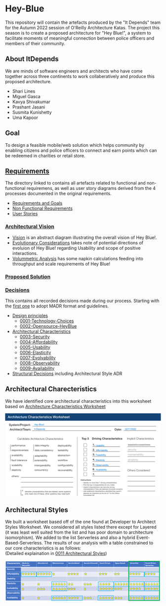 # Hey-Blue

This repository will contain the artefacts produced by the "It Depends" team for the Autumn 2022 session of O'Reilly Architecture Katas. The project this season is to create a proposed architecture for "Hey Blue!", a system to facilitate moments of meaningful connection between police officers and members of their community.

## About ItDepends
We are minds of software engineers and architects who have come together across three continents to work collaberatively and produce this proposed architecture.

- Shari Lines
- Miguel Gasca
- Kavya Shivakumar
- Prashant Jasani
- Susmita Kunishetty
- Uma Kapoor

## Goal
To design a feasible mobile/web solution which helps community by enabling citizens and police officers to connect and earn points which can be redeemed in charities or retail store. 

## [Requirements](Requirements)

The directory linked to contains all artefacts related to functional and non-functional requiremens, as well as user story diagrams derived from the 4 processes documented in the original requirements.

- [Requirements and Goals](Requirements/Requirements_And_Goals.md)
- [Non Functional Requirements](Requirements/Non_Functional_Requirements.md)
- [User Stories](Requirements/UserStories)

### [Architectural Vision](Vision%20and%20Context)

- [Vision](Vision%20and%20Context/context%20and%20vision.jpg) is an abstract diagram illustrating the overall vision of Hey Blue!.
- [Evolutionary Considerations](Vision%20and%20Context/Evolutionary%20Considerations.md) takes note of potential directions of evoluion of Hey Blue! regarding Usability and scope of positive interactions.
- [Volummetric Analysis](Vision%20and%20Context/Volumetric.md) has some napkin calculations feeding into throughput and scale requirements of Hey Blue!

### [Proposed Solution](Solution/README.md)

### [Decisions](docs/decisions/README.md)

This contains all recorded decisions made during our process. Starting with the [first one](./docs/decisions/0000-use-markdown-any-decision-records.md) to adopt MADR format and guidelines.

- [Design principles](docs/decisions/principles/)
   - [0001-Technology-Choices](docs/decisions/principles/0001-technology-choices.md)
   - [0002-Opensource-HeyBlue](docs/decisions/principles/0002-opensource-heyblue.md)
- [Architectural Characteristics](docs/decisions/characteristics/)
   - [0003-Security](docs/decisions/characteristics/0003-security.md)
   - [0004-Affordability](docs/decisions/characteristics/0004-affordability.md)
   - [0005-Usability](docs/decisions/characteristics/0005-usability.md)
   - [0006-Elasticity](docs/decisions/characteristics/0006-elasticity.md)
   - [0007-Evolvability](docs/decisions/characteristics/0007-evolvability.md)
   - [0008-Observability](docs/decisions/characteristics/0008-observability.md)
   - [0009-Availability](docs/decisions/characteristics/0009-availability.md)
- [Structural Decisions](docs/decisions/structure/) including Architectural Style ADR

## Architectural Charecteristics

We have identified core architectural characteristics into this worksheet based on [Architecture Characteristics Worksheet](https://www.developertoarchitect.com/downloads/architecture-characteristics-worksheet.pdf) 

![ArchitecturalCharacteristics](docs/decisions/characteristics/ArchitecturalCharecteristics.PNG)

## Architectural Styles

We built a worksheet based off of the one found at Developer to Architect Styles Worksheet. We considered all styles listed there except for Layered (it was least well suited from the list and has poor domain to architecture isomorphism). We added to the list Serverless and also a hybrid Event-Based-Serverless. The results of our analysis with a table constrained to our core characteristics is as follows:  
(Detailed explaination in [0011 Architectural Styles](docs/decisions/structure/0011-architectural-style.md))

![StyleToCharacteristicAnalysis](docs/decisions/structure/ArchitecturalStyleCharacteristicComparisons.png)
